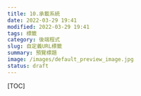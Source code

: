 ```yaml
---
title: 10.承載系統
date: 2022-03-29 19:41
modified: 2022-03-29 19:41
tags: 標籤
category: 後端程式
slug: 自定義URL標籤
summary: 預覽標題
image: /images/default_preview_image.jpg
status: draft
---
```


[TOC]